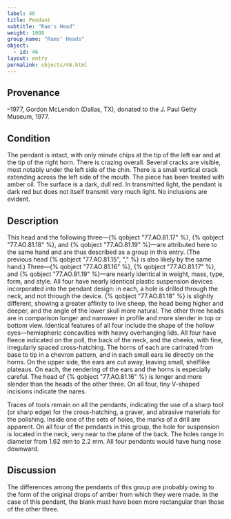 ```yaml
---
label: 46
title: Pendant
subtitle: "Ram's Head"
weight: 1008
group_name: "Rams' Heads"
object:
  - id: 46
layout: entry
permalink: objects/46.html
---
```


## Provenance

–1977, Gordon McLendon (Dallas, TX), donated to the J. Paul Getty Museum, 1977.

## Condition

The pendant is intact, with only minute chips at the tip of the left ear and at the tip of the right horn. There is crazing overall. Several cracks are visible, most notably under the left side of the chin. There is a small vertical crack extending across the left side of the mouth. The piece has been treated with amber oil. The surface is a dark, dull red. In transmitted light, the pendant is dark red but does not itself transmit very much light. No inclusions are evident.

## Description

This head and the following three—{% qobject "77.AO.81.17" %}, {% qobject "77.AO.81.18" %}, and {% qobject "77.AO.81.19" %}—are attributed here to the same hand and are thus described as a group in this entry. (The previous head {% qobject "77.AO.81.15", "," %} is also likely by the same hand.) Three—{% qobject "77.AO.81.16" %}, {% qobject "77.AO.81.17" %}, and {% qobject "77.AO.81.19" %}—are nearly identical in weight, mass, type, form, and style. All four have nearly identical plastic suspension devices incorporated into the pendant design: in each, a hole is drilled through the neck, and not through the device. {% qobject "77.AO.81.18" %} is slightly different, showing a greater affinity to live sheep, the head being higher and deeper, and the angle of the lower skull more natural. The other three heads are in comparison longer and narrower in profile and more slender in top or bottom view. Identical features of all four include the shape of the hollow eyes—hemispheric concavities with heavy overhanging lids. All four have fleece indicated on the poll, the back of the neck, and the cheeks, with fine, irregularly spaced cross-hatching. The horns of each are carinated from base to tip in a chevron pattern, and in each small ears lie directly on the horns. On the upper side, the ears are cut away, leaving small, shelflike plateaus. On each, the rendering of the ears and the horns is especially careful. The head of {% qobject "77.AO.81.16" %} is longer and more slender than the heads of the other three. On all four, tiny V-shaped incisions indicate the nares.

Traces of tools remain on all the pendants, indicating the use of a sharp tool (or sharp edge) for the cross-hatching, a graver, and abrasive materials for the polishing. Inside one of the sets of holes, the marks of a drill are apparent. On all four of the pendants in this group, the hole for suspension is located in the neck, very near to the plane of the back. The holes range in diameter from 1.62 mm to 2.2 mm. All four pendants would have hung nose downward.

## Discussion

The differences among the pendants of this group are probably owing to the form of the original drops of amber from which they were made. In the case of this pendant, the blank must have been more rectangular than those of the other three.

